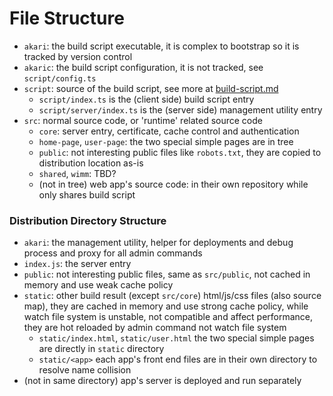 # File Structure

- `akari`: the build script executable, it is complex to bootstrap so it is tracked by version control
- `akaric`: the build script configuration, it is not tracked, see `script/config.ts`
- `script`: source of the build script, see more at [build-script.md](./build-script.md)
  - `script/index.ts` is the (client side) build script entry
  - `script/server/index.ts` is the (server side) management utility entry
- `src`: normal source code, or 'runtime' related source code
  - `core`: server entry, certificate, cache control and authentication
  - `home-page`, `user-page`: the two special simple pages are in tree
  - `public`: not interesting public files like `robots.txt`, they are copied to distribution location as-is
  - `shared`, `wimm`: TBD?
  - (not in tree) web app's source code: in their own repository while only shares build script

### Distribution Directory Structure

- `akari`: the management utility, helper for deployments and debug process and proxy for all admin commands
- `index.js`: the server entry
- `public`: not interesting public files, same as `src/public`, not cached in memory and use weak cache policy
- `static`: other build result (except `src/core`) html/js/css files (also source map), 
  they are cached in memory and use strong cache policy, while watch file system is unstable,
  not compatible and affect performance, they are hot reloaded by admin command not watch file system
  - `static/index.html`, `static/user.html` the two special simple pages are directly in `static` directory
  - `static/<app>` each app's front end files are in their own directory to resolve name collision
- (not in same directory) app's server is deployed and run separately 
